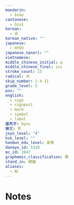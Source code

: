 ```yaml
---
mandarin:
  - biāo
cantonese:
  - biu1
korean:
  - 표
korean_native: ""
japanese:
  - HYOU
japanese_nanori: ""
vietnamese:
middle_chinese_initial: p
middle_chinese_final: iᴇu
stroke_count: 15
radical: 木
skip_number: 1-4-11
grade_level: 5
pos: ""
english:
  - sign
  - signpost
  - mark
  - symbol
  - label
羅馬字: byou
韓文: 뵷
joyo_level: "4"
hsk_level: ""
hanmun_edu_level: 高等
danayo_id: 5339
mc_id: 2847
graphemic_classification: 票
stand_in: 標識
aliases:
  - 标
---
```


# Notes
